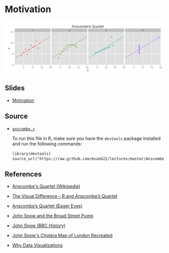 Motivation
==============================

![Anscombe's Quartet](anscombe.png)

Slides
------------------------------

- [Motivation](https://drive.google.com/file/d/0BxYofk0iB_upeWVkazNlemx3T1k/edit?usp=sharing)

Source
------------------------------

- [`anscombe.r`](anscombe.r)
  
  To run this file in R, make sure you have the `devtools` package installed and run the following commands:

  ```
  library(devtools)
  source_url("https://raw.github.com/msan622/lectures/master/Anscombe's%20Quartet/anscombe.r")
  ```

References
------------------------------

- [Anscombe's Quartet (Wikipedia)](http://en.wikipedia.org/wiki/Anscombe's_quartet)
- [The Visual Difference – R and Anscombe’s Quartet](http://blog.ouseful.info/2011/08/30/the-visual-difference-%E2%80%93-r-and-anscombe%E2%80%99s-quartet/)
- [Anscombe’s Quartet (Eager Eyes)](http://eagereyes.org/criticism/anscombes-quartet)

- [John Snow and the Broad Street Pump](http://www.ph.ucla.edu/epi/snow/snowcricketarticle.html)
- [John Snow (BBC History)](http://www.bbc.co.uk/history/historic_figures/snow_john.shtml)
- [John Snow's Cholera Map of London Recreated](http://www.theguardian.com/news/datablog/interactive/2013/mar/15/cholera-map-john-snow-recreated)

- [Why Data Visualizations](https://www.dashingd3js.com/why-data-visualizations)
